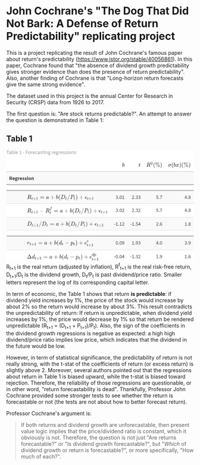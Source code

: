 # John Cochrane's "The Dog That Did Not Bark: A Defense of Return Predictability" replicating project
This is a project replicating the result of John Cochrane's famous paper about return's predictability (https://www.jstor.org/stable/40056861).
In this paper, Cochrane found that "the absence of dividend growth predictability gives stronger evidence than does the presence of return predictability".
Also, another finding of Cochrane is that "Long-horizon return forecasts give the same strong evidence".

The dataset used in this project is the annual Center for Research in Security (CRSP) data from 1926 to 2017.

The first question is: "Are stock returns predictable?". An attempt to answer the question is demonstrated in Table 1:

## Table 1

![Table 1 - Forecasting Regressions](https://github.com/tunglinhpham/JCochrane_dog_did_not_bark/blob/main/Tables%20%26%20Figures/Table%201.png)
R<sub>t+1</sub> is the real return (adjusted by inflation), R<sup>f</sup><sub>t+1</sub> is the real risk-free return, D<sub>t+1</sub>/D<sub>t</sub> is the dividend growth, D<sub>t</sub>/P<sub>t</sub> is past dividend/price ratio. Smaller letters represent the log of its corresponding capital letter.

In term of economic, the Table 1 shows that return **is predictable**: if dividend yield increases by 1%, the price of the stock would increase by about 2% so the return would increase by about 3%. This result contradicts the unpredictability of return: If return is unpredictable, when dividend yield increases by 1%, the price would decrease by 1% so that return be rendered unpredictable (R<sub>t+1</sub> = (D<sub>t+1</sub> + P<sub>t+1</sub>)/P<sub>t</sub>). Also, the sign of the coefficients in the dividend growth regressions is negative as expected: a high high dividend/price ratio implies low price, which indicates that the dividend in the future would be low.

However, in term of statistical significance, the predictability of return is not really strong, with the t-stat of the coefficients of return (or excess return) is slightly above 2. Moreover, several authors pointed out that the regressions about return in Table 1 is biased upward, while the t-stat is biased toward rejection. Therefore, the reliability of those regressions are questionable, or in other word, "return forecastability is dead". Thankfully, Professor John Cochrane provided some stronger tests to see whether the return is forecastable or not (the tests are not about how to better forecast return).

Professor Cochrane's argument is:
>If both returns and dividend growth are unforecastable, then present value logic implies that the price/dividend ratio is constant, which it
obviously is not.
Therefore, the question is not just "Are returns forecastable?" or "Is dividend growth forecastable?", but "*Which* of dividend growth or return is forecastable?", or more specifically, "How much of each?".


